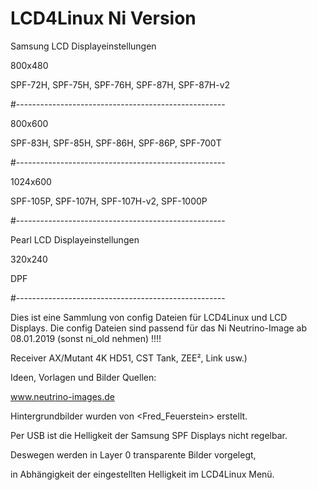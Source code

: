 # LCD4Linux Ni Version

Samsung LCD Displayeinstellungen

800x480

SPF-72H, SPF-75H, SPF-76H, SPF-87H, SPF-87H-v2

#----------------------------------------------------

800x600

SPF-83H, SPF-85H, SPF-86H, SPF-86P, SPF-700T 

#----------------------------------------------------

1024x600

SPF-105P, SPF-107H, SPF-107H-v2, SPF-1000P

#----------------------------------------------------

Pearl LCD Displayeinstellungen

320x240

DPF

#----------------------------------------------------

Dies ist eine Sammlung von config Dateien für LCD4Linux und LCD Displays.
Die config Dateien sind passend für das Ni Neutrino-Image ab 08.01.2019 (sonst ni_old nehmen) !!!!

Receiver AX/Mutant 4K HD51, CST Tank, ZEE², Link usw.)

Ideen, Vorlagen und Bilder Quellen:

www.neutrino-images.de

Hintergrundbilder wurden von <Fred_Feuerstein> erstellt.

Per USB ist die Helligkeit der Samsung SPF Displays nicht regelbar.

Deswegen werden in Layer 0 transparente Bilder vorgelegt,

in Abhängigkeit der eingestellten Helligkeit im LCD4Linux Menü.


